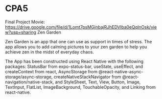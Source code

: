 # CPA5
Final Project
Movie: https://drive.google.com/file/d/1Lomt7psMGjnbajRJhEDVIba0eQqInOsk/view?usp=sharing
Zen Garden

Zen Garden is an app that one can use as support in times of stress. 
The app allows you to add calming pictures to your zen garden to help you achieve zen in the midst of everyday chaos.

The App has been constructed using React Native with the following packages: StatusBar from expo-status-bar, useState, 
useEffect, and createContext from react, AsyncStorage from @react-native-async-storage/async-storage, 
createNativeStackNavigator from @react-navigation/native-stack, and StyleSheet, Text, View, Button, Image, TextInput, FlatList, 
ImageBackground, TouchableOpacity, and Linking from react-native.
